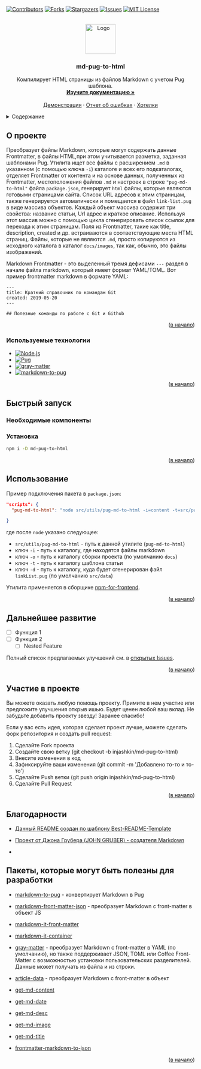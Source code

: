 <a name="readme-top"></a>

<!-- PROJECT SHIELDS -->
<!--
*** I'm using markdown "reference style" links for readability.
*** Reference links are enclosed in brackets [ ] instead of parentheses ( ).
*** See the bottom of this document for the declaration of the reference variables
*** for contributors-url, forks-url, etc. This is an optional, concise syntax you may use.
*** https://www.markdownguide.org/basic-syntax/#reference-style-links
-->

[![Contributors][contributors-shield]][contributors-url]
[![Forks][forks-shield]][forks-url]
[![Stargazers][stars-shield]][stars-url]
[![Issues][issues-shield]][issues-url]
[![MIT License][license-shield]][license-url]

<!-- PROJECT LOGO -->
<br />
<div align="center">
  <a href="https://github.com/injashkin/md-pug-to-html">  
    <img src="https://avatars.githubusercontent.com/u/36812603?v=4" alt="Logo" width="80" height="80">
  </a>

<h3 align="center">md-pug-to-html</h3>

  <p align="center">
    Компилирует HTML страницы из файлов Markdown с учетом Pug шаблона.
    <br />
    <a href="https://github.com/injashkin/md-pug-to-html"><strong>Изучите документацию »</strong></a>
    <br />
    <br />
    <a href="https://github.com/github_username/repo_name">Демонстрация</a>
    ·
    <a href="https://github.com/injashkin/md-pug-to-html/issues">Отчет об ошибках</a>
    ·
    <a href="https://github.com/github_username/repo_name/issues">Хотелки</a>
  </p>
</div>

<!-- TABLE OF CONTENTS -->
<details>
  <summary>Содержание</summary>
  <ol>
    <li>
      <a href="#о-проекте">О проекте</a>
      <ul>
        <li><a href="#используемые-технологии">Используемые технологии</a></li>
      </ul>
    </li>
    <li>
      <a href="#быстрый-запуск">Быстрый запуск</a>
      <ul>
        <li><a href="#необходимые-компоненты">Необходимые компоненты</a></li>
        <li><a href="#установка">Установка</a></li>
      </ul>
    </li>
    <li><a href="#использование">Использование</a></li>
    <li><a href="#дальнейшее-развитие">Дальнейшее развитие</a></li>
    <li><a href="#contributing">Contributing</a></li>
    <li><a href="#license">License</a></li>
    <li><a href="#contact">Contact</a></li>
    <li><a href="#acknowledgments">Благодарности</a></li>
  </ol>
</details>

<!-- ABOUT THE PROJECT -->

## О проекте

Преобразует файлы Markdown, которые могут содержать данные Frontmatter, в файлы HTML,при этом учитывается разметка, заданная шаблонами Pug.
Утилита ищет все файлы с расширением `.md` в указанном (с помощью ключа `-i`) каталоге и всех его подкаталогах, отделяет Frontmatter от контента и на основе данных, полученных из Frontmatter, местоположения файлов `.md` и настроек в строке `"pug-md-to-html"` файла `package.json`, генерирует `html` файлы, которые являются готовыми страницами сайта. Список URL адресов к этим страницам, также генерируется автоматически и помещается в файл `link-list.pug` в виде массива объектов. Каждый объект массива содержит три свойства: название статьи, Url адрес и краткое описание. Используя этот массив можно с помощью цикла сгенерировать список ссылок для перехода к этим страницам. Поля из Frontmatter, такие как title, description, created и др. встраиваются в соответствующие места HTML страниц. Файлы, которые не являются `.md`, просто копируются из исходного каталога в каталог `docs/images`, так как, обычно, это файлы изображений.

Markdown Frontmatter - это выделенный тремя дефисами `---` раздел в начале файла markdown, который имеет формат YAML/TOML. Вот пример frontmatter markdown в формате YAML:

```
---
title: Краткий справочник по командам Git
created: 2019-05-20
---

## Полезные команды по работе с Git и Github
```

<p align="right">(<a href="#readme-top">в начало</a>)</p>

### Используемые технологии

- [![Node.js][nodejs.org]][nodejs-url]
- [![Pug][pug.js]][pug-url]
- [![gray-matter][gray-matter]][graymatter-url]
- [![markdown-to-pug][markdown-to-pug]][markdowntopug-url]

<p align="right">(<a href="#readme-top">в начало</a>)</p>

## Быстрый запуск

### Необходимые компоненты

### Установка

```sh
npm i -D md-pug-to-html
```

<p align="right">(<a href="#readme-top">в начало</a>)</p>

<!-- USAGE EXAMPLES -->

## Использование

Пример подключения пакета в `package.json`:

```json
"scripts": {
  "pug-md-to-html": "node src/utils/pug-md-to-html -i=content -t=src/pages/article",

}
```

где после `node` указано следующее:

- `src/utils/pug-md-to-html` - путь к данной утилите (`pug-md-to-html`)
- ключ `-i` - путь к каталогу, где находятся файлы markdown
- ключ `-o` - путь к каталогу сборки проекта (по умолчанию `docs`)
- ключ `-t` - путь к каталогу шаблона статьи
- ключ `-d` - путь к каталогу, куда будет сгенерирован файл `linkList.pug` (по умолчанию `src/data`)

Утилита применяется в сборщике [npm-for-frontend](https://github.com/injashkin/npm-for-frontend).

<p align="right">(<a href="#readme-top">в начало</a>)</p>

<!-- ROADMAP -->

## Дальнейшее развитие

- [ ] Функция 1
- [ ] Функция 2
  - [ ] Nested Feature

Полный список предлагаемых улучшений см. в [открытых Issues](https://github.com/injashkin/md-pug-to-html/issues).

<p align="right">(<a href="#readme-top">в начало</a>)</p>

<!-- CONTRIBUTING -->

## Участие в проекте

Вы можете оказать любую помощь проекту. Примите в нем участие или предложите улучшения открыв ишью. Будет ценен любой ваш вклад. Не забудьте добавить проекту звезду! Заранее спасибо!

Если у вас есть идея, которая сделает проект лучше, можете сделать форк репозитория и создать pull request:

1. Сделайте Fork проекта
2. Создайте свою ветку (git checkout -b injashkin/md-pug-to-html)
3. Внесите изменения в код
4. Зафиксируйте ваши изменения (git commit -m 'Добавлено то-то и то-то')
5. Сделайте Push ветки (git push origin injashkin/md-pug-to-html)
6. Сделайте Pull Request

<p align="right">(<a href="#readme-top">в начало</a>)</p>

<!-- ACKNOWLEDGMENTS -->

## Благодарности

- [Данный README создан по шаблону Best-README-Template](https://github.com/othneildrew/Best-README-Template)

- [Проект от Джона Грубера (JOHN GRUBER) - создателя Markdown](https://daringfireball.net/projects/markdown/)

- [](https://www.markdownguide.org/basic-syntax/#reference-style-links)

## Пакеты, которые могут быть полезны для разработки

- [markdown-to-pug](https://www.npmjs.com/package/markdown-to-pug) - конвертирует Markdown в Pug

- [markdown-front-matter-json](https://github.com/egavrilov/markdown-front-matter-json) - преобразует Markdown с front-matter в объект JS

- [markdown-it-front-matter](https://www.npmjs.com/package/markdown-it-front-matter)
- [markdown-it-container](https://github.com/markdown-it/markdown-it-container)

- [gray-matter](https://github.com/jonschlinkert/gray-matter) - преобразует Markdown с front-matter в YAML (по умолчанию), но также поддерживает JSON, TOML или Coffee Front-Matter с возможностью установки пользовательских разделителей. Данные может получать из файла и из строки.

- [article-data](https://www.npmjs.com/package/article-data) - преобразует Markdown с front-matter в объект
- [get-md-content](https://github.com/iamstarkov/get-md-content)
- [get-md-date](https://github.com/iamstarkov/get-md-date)
- [get-md-desc](https://github.com/iamstarkov/get-md-desc)
- [get-md-image](https://github.com/iamstarkov/get-md-image)
- [get-md-title](https://github.com/iamstarkov/get-md-title)

- [frontmatter-markdown-to-json](https://www.npmjs.com/package/frontmatter-markdown-to-json)

<p align="right">(<a href="#readme-top">в начало</a>)</p>

<!-- MARKDOWN LINKS & IMAGES -->
<!-- https://www.markdownguide.org/basic-syntax/#reference-style-links -->

[contributors-shield]: https://img.shields.io/github/contributors/injashkin/md-pug-to-html.svg?style=for-the-badge
[contributors-url]: https://github.com/injashkin/md-pug-to-html/graphs/contributors
[forks-shield]: https://img.shields.io/github/forks/injashkin/md-pug-to-html.svg?style=for-the-badge
[forks-url]: https://github.com/injashkin/md-pug-to-html/network/members
[stars-shield]: https://img.shields.io/github/stars/injashkin/md-pug-to-html.svg?style=for-the-badge
[stars-url]: https://github.com/injashkin/md-pug-to-html/stargazers
[issues-shield]: https://img.shields.io/github/issues/injashkin/md-pug-to-html.svg?style=for-the-badge
[issues-url]: https://github.com/injashkin/md-pug-to-html/issues
[license-shield]: https://img.shields.io/github/license/injashkin/md-pug-to-html.svg?style=for-the-badge
[license-url]: https://github.com/injashkin/md-pug-to-html/blob/master/LICENSE.txt
[nodejs.org]: https://img.shields.io/badge/node.js-000000?style=for-the-badge&logo=nodedotjs&logoColor=white
[nodejs-url]: https://nodejs.org/
[pug.js]: https://img.shields.io/badge/Pug-critical?style=for-the-badge&logo=pug&logoColor=white
[pug-url]: https://pugjs.org/
[gray-matter]: https://img.shields.io/badge/GrayMatter-35495E?style=for-the-badge&logo=markdown&logoColor=4FC08D
[graymatter-url]: https://www.npmjs.com/package/gray-matter
[markdown-to-pug]: https://img.shields.io/badge/MarkdownToPug-DD0031?style=for-the-badge&logo=markdown&logoColor=white
[markdowntopug-url]: https://www.npmjs.com/package/markdown-to-pug
